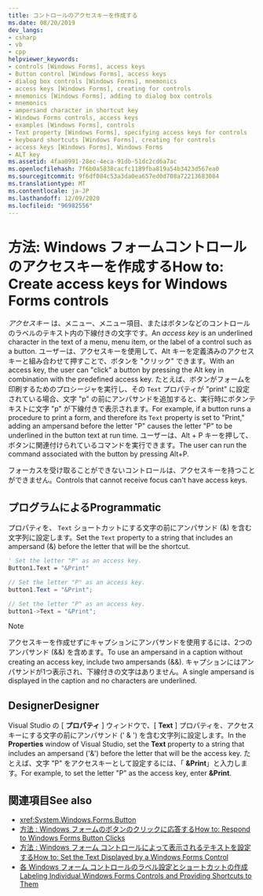 ```yaml
---
title: コントロールのアクセスキーを作成する
ms.date: 08/20/2019
dev_langs:
- csharp
- vb
- cpp
helpviewer_keywords:
- controls [Windows Forms], access keys
- Button control [Windows Forms], access keys
- dialog box controls [Windows Forms], mnemonics
- access keys [Windows Forms], creating for controls
- mnemonics [Windows Forms], adding to dialog box controls
- mnemonics
- ampersand character in shortcut key
- Windows Forms controls, access keys
- examples [Windows Forms], controls
- Text property [Windows Forms], specifying access keys for controls
- keyboard shortcuts [Windows Forms], creating for controls
- access keys [Windows Forms], Windows Forms
- ALT key
ms.assetid: 4faa0991-28ec-4eca-91db-51dc2cd6a7ac
ms.openlocfilehash: 7f6b0a5838cacfc1189fba819a54b3423d567ea0
ms.sourcegitcommit: 9f6df084c53a3da0ea657ed0d708a72213683084
ms.translationtype: MT
ms.contentlocale: ja-JP
ms.lasthandoff: 12/09/2020
ms.locfileid: "96982556"
---
```

# <a name="how-to-create-access-keys-for-windows-forms-controls"></a><span data-ttu-id="594a7-102">方法: Windows フォームコントロールのアクセスキーを作成する</span><span class="sxs-lookup"><span data-stu-id="594a7-102">How to: Create access keys for Windows Forms controls</span></span>

<span data-ttu-id="594a7-103">*アクセスキー* は、メニュー、メニュー項目、またはボタンなどのコントロールのラベルのテキスト内の下線付きの文字です。</span><span class="sxs-lookup"><span data-stu-id="594a7-103">An *access key* is an underlined character in the text of a menu, menu item, or the label of a control such as a button.</span></span> <span data-ttu-id="594a7-104">ユーザーは、アクセスキーを使用して、Alt キーを定義済みのアクセスキーと組み合わせて押すことで、ボタンを "クリック" できます。</span><span class="sxs-lookup"><span data-stu-id="594a7-104">With an access key, the user can "click" a button by pressing the Alt key in combination with the predefined access key.</span></span> <span data-ttu-id="594a7-105">たとえば、ボタンがフォームを印刷するためのプロシージャを実行し、その `Text` プロパティが "print" に設定されている場合、文字 "p" の前にアンパサンドを追加すると、実行時にボタンテキストに文字 "p" が下線付きで表示されます。</span><span class="sxs-lookup"><span data-stu-id="594a7-105">For example, if a button runs a procedure to print a form, and therefore its `Text` property is set to "Print," adding an ampersand before the letter "P" causes the letter "P" to be underlined in the button text at run time.</span></span> <span data-ttu-id="594a7-106">ユーザーは、Alt + P キーを押して、ボタンに関連付けられているコマンドを実行できます。</span><span class="sxs-lookup"><span data-stu-id="594a7-106">The user can run the command associated with the button by pressing Alt+P.</span></span>

<span data-ttu-id="594a7-107">フォーカスを受け取ることができないコントロールは、アクセスキーを持つことができません。</span><span class="sxs-lookup"><span data-stu-id="594a7-107">Controls that cannot receive focus can't have access keys.</span></span>

## <a name="programmatic"></a><span data-ttu-id="594a7-108">プログラムによる</span><span class="sxs-lookup"><span data-stu-id="594a7-108">Programmatic</span></span>

<span data-ttu-id="594a7-109">プロパティを、 `Text` ショートカットにする文字の前にアンパサンド (&) を含む文字列に設定します。</span><span class="sxs-lookup"><span data-stu-id="594a7-109">Set the `Text` property to a string that includes an ampersand (&) before the letter that will be the shortcut.</span></span>

```vb
' Set the letter "P" as an access key.
Button1.Text = "&Print"
```

```csharp
// Set the letter "P" as an access key.
button1.Text = "&Print";
```

```cpp
// Set the letter "P" as an access key.
button1->Text = "&Print";
```

> [!NOTE]
> <span data-ttu-id="594a7-110">アクセスキーを作成せずにキャプションにアンパサンドを使用するには、2つのアンパサンド (&&) を含めます。</span><span class="sxs-lookup"><span data-stu-id="594a7-110">To use an ampersand in a caption without creating an access key, include two ampersands (&&).</span></span> <span data-ttu-id="594a7-111">キャプションにはアンパサンドが1つ表示され、下線付きの文字はありません。</span><span class="sxs-lookup"><span data-stu-id="594a7-111">A single ampersand is displayed in the caption and no characters are underlined.</span></span>

## <a name="designer"></a><span data-ttu-id="594a7-112">Designer</span><span class="sxs-lookup"><span data-stu-id="594a7-112">Designer</span></span>

<span data-ttu-id="594a7-113">Visual Studio の [ **プロパティ** ] ウィンドウで、[ **Text** ] プロパティを、アクセスキーにする文字の前にアンパサンド (' & ') を含む文字列に設定します。</span><span class="sxs-lookup"><span data-stu-id="594a7-113">In the **Properties** window of Visual Studio, set the **Text** property to a string that includes an ampersand ('&') before the letter that will be the access key.</span></span> <span data-ttu-id="594a7-114">たとえば、文字 "P" をアクセスキーとして設定するには、「 **&Print**」と入力します。</span><span class="sxs-lookup"><span data-stu-id="594a7-114">For example, to set the letter "P" as the access key, enter **&Print**.</span></span>

## <a name="see-also"></a><span data-ttu-id="594a7-115">関連項目</span><span class="sxs-lookup"><span data-stu-id="594a7-115">See also</span></span>

- <xref:System.Windows.Forms.Button>
- [<span data-ttu-id="594a7-116">方法 : Windows フォームのボタンのクリックに応答する</span><span class="sxs-lookup"><span data-stu-id="594a7-116">How to: Respond to Windows Forms Button Clicks</span></span>](how-to-respond-to-windows-forms-button-clicks.md)
- [<span data-ttu-id="594a7-117">方法 : Windows フォーム コントロールによって表示されるテキストを設定する</span><span class="sxs-lookup"><span data-stu-id="594a7-117">How to: Set the Text Displayed by a Windows Forms Control</span></span>](how-to-set-the-text-displayed-by-a-windows-forms-control.md)
- [<span data-ttu-id="594a7-118">各 Windows フォーム コントロールのラベル設定とショートカットの作成</span><span class="sxs-lookup"><span data-stu-id="594a7-118">Labeling Individual Windows Forms Controls and Providing Shortcuts to Them</span></span>](labeling-individual-windows-forms-controls-and-providing-shortcuts-to-them.md)
